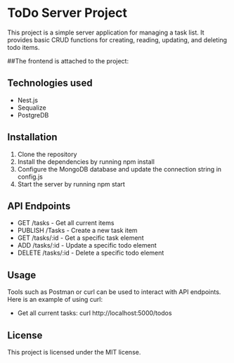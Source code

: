 # ToDo Server Project

This project is a simple server application for managing a task list. It provides basic CRUD functions for creating, reading, updating, and deleting todo items.

##The frontend is attached to the project: 

## Technologies used
- Nest.js
- Sequalize
- PostgreDB

## Installation
1. Clone the repository
2. Install the dependencies by running npm install
3. Configure the MongoDB database and update the connection string in config.js
4. Start the server by running npm start

## API Endpoints
- GET /tasks - Get all current items
- PUBLISH /Tasks - Create a new task item
- GET /tasks/:id - Get a specific task element
- ADD /tasks/:id - Update a specific todo element
- DELETE /tasks/:id - Delete a specific todo element

## Usage
Tools such as Postman or curl can be used to interact with API endpoints. Here is an example of using curl:

- Get all current tasks:
curl http://localhost:5000/todos

## License
This project is licensed under the MIT license.
